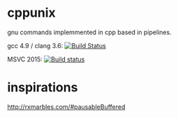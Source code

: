 # cppunix
gnu commands implemmented in cpp based in pipelines.

gcc 4.9 / clang 3.6: [![Build Status](https://travis-ci.org/makiolo/cppunix.svg?branch=master)](https://travis-ci.org/makiolo/cppunix)

MSVC 2015: [![Build status](https://ci.appveyor.com/api/projects/status/lls87f5p7c5ukcsm?svg=true)](https://ci.appveyor.com/project/makiolo/cppunix)

# inspirations
http://rxmarbles.com/#pausableBuffered
